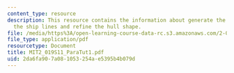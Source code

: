 ```yaml
---
content_type: resource
description: This resource contains the information about generate the hull, generate
  the ship lines and refine the hull shape.
file: /media/https%3A/open-learning-course-data-rc.s3.amazonaws.com/2-019-design-of-ocean-systems-spring-2011/2da6fa907a081053254ae5395b4b079d_MIT2_019S11_ParaTut1.pdf
file_type: application/pdf
resourcetype: Document
title: MIT2_019S11_ParaTut1.pdf
uid: 2da6fa90-7a08-1053-254a-e5395b4b079d
---
```

